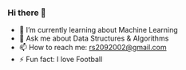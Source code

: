 ### Hi there 👋
- 🌱 I’m currently learning about Machine Learning
- 💬 Ask me about Data Structures & Algorithms
- 📫 How to reach me: [rs2092002@gmail.com](rs2092002@gmail.com)
- ⚡ Fun fact: I love Football 

<!--

- 🔭 I’m currently working on 

- 👯 I’m looking to collaborate on ...
- 🤔 I’m looking for help with ...


- 😄 Pronouns: ...

-->
